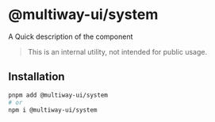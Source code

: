 # @multiway-ui/system

A Quick description of the component

> This is an internal utility, not intended for public usage.

## Installation

```sh
pnpm add @multiway-ui/system
# or
npm i @multiway-ui/system
```
